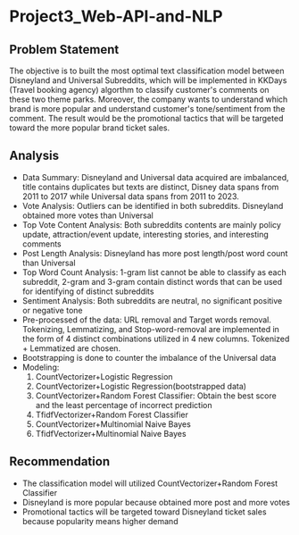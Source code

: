 # Project3_Web-API-and-NLP

## Problem Statement
The objective is to built the most optimal text classification model between Disneyland and Universal Subreddits, which will be implemented in KKDays (Travel booking agency) algorthm to classify customer's comments on these two theme parks. Moreover, the company wants to understand which brand is more popular and understand customer's tone/sentiment from the comment. The result would be the promotional tactics that will be targeted toward the more popular brand ticket sales.

## Analysis
- Data Summary: Disneyland and Universal data acquired are imbalanced, title contains duplicates but texts are distinct, Disney data spans from 2011 to 2017 while Universal data spans from 2011 to 2023.
- Vote Analysis: Outliers can be identified in both subreddits. Disneyland obtained more votes than Universal
- Top Vote Content Analysis: Both subreddits contents are mainly policy update, attraction/event update, interesting stories, and interesting comments
- Post Length Analysis: Disneyland has more post length/post word count than Universal
- Top Word Count Analysis: 1-gram list cannot be able to classify as each subreddit, 2-gram and 3-gram contain distinct words that can be used for identifying of distinct subreddits
- Sentiment Analysis: Both subreddits are neutral, no significant positive or negative tone
- Pre-processed of the data: URL removal and Target words removal. Tokenizing, Lemmatizing, and Stop-word-removal are implemented in the form of 4 distinct combinations utilized in 4 new columns. Tokenized + Lemmatized are chosen.
- Bootstrapping is done to counter the imbalance of the Universal data
- Modeling:
  1. CountVectorizer+Logistic Regression
  2. CountVectorizer+Logistic Regression(bootstrapped data)
  3. CountVectorizer+Random Forest Classifier: Obtain the best score and the least percentage of incorrect prediction
  4. TfidfVectorizer+Random Forest Classifier
  5. CountVectorizer+Multinomial Naive Bayes
  6. TfidfVectorizer+Multinomial Naive Bayes

## Recommendation
- The classification model will utilized CountVectorizer+Random Forest Classifier
- Disneyland is more popular because obtained more post and more votes
- Promotional tactics will be targeted toward Disneyland ticket sales because popularity means higher demand

